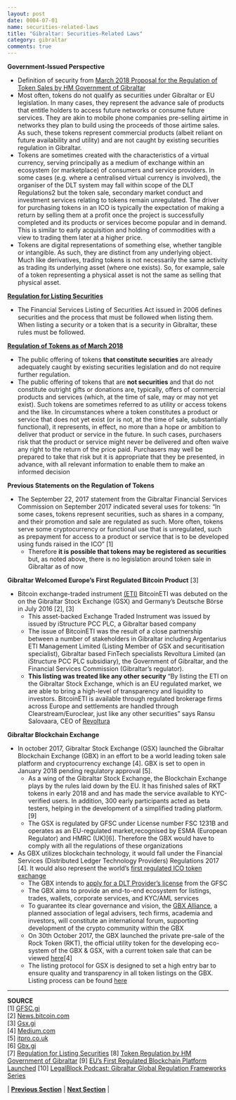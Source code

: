 ```yaml
---
layout: post
date: 0004-07-01
name: securities-related-laws
title: "Gibraltar: Securities-Related Laws"
category: gibraltar
comments: true
---
```


**Government-Issued Perspective** 
- Definition of security from [March 2018 Proposal for the Regulation of Token Sales by  HM Government of Gibraltar](http://gibraltarfinance.gi/20180309-token-regulation---policy-document-v2.1-final.pdf)
- Most often, tokens do not qualify as securities under Gibraltar or EU legislation. In many cases, they represent the
advance sale of products that entitle holders to access future networks or consume future services. They are akin to
mobile phone companies pre-selling airtime in networks they plan to build using the proceeds of those airtime sales.
As such, these tokens represent commercial products (albeit reliant on future availability and utility) and are not
caught by existing securities regulation in Gibraltar.
- Tokens are sometimes created with the characteristics of a virtual currency, serving principally as a medium of
exchange within an ecosystem (or marketplace) of consumers and service providers. In some cases (e.g. where a
centralised virtual currency is involved), the organiser of the DLT system may fall within scope of the DLT Regulations2
but the token sale, secondary market conduct and investment services relating to tokens remain unregulated.
The driver for purchasing tokens in an ICO is typically the expectation of making a return by selling them at a profit
once the project is successfully completed and its products or services become popular and in demand. This is similar
to early acquisition and holding of commodities with a view to trading them later at a higher price.
- Tokens are digital representations of something else, whether tangible or intangible. As such, they are distinct from
any underlying object. Much like derivatives, trading tokens is not necessarily the same activity as trading its
underlying asset (where one exists). So, for example, sale of a token representing a physical asset is not the same as
selling that physical asset.

**[Regulation for Listing Securities](http://www.gibraltarlaws.gov.gi/articles/2006-43o.pdf)**
- The Financial Services Listing of Securities Act issued in 2006 defines securities and the process that must be followed when listing them. When listing a security or a token that is a security in Gibraltar, these rules must be followed. 


**[Regulation of Tokens as of March 2018](http://gibraltarfinance.gi/20180309-token-regulation---policy-document-v2.1-final.pdf)**
- The public offering of tokens **that constitute securities** are already adequately caught by existing securities legislation
and do not require further regulation.
- The public offering of tokens that are **not securities** and that do not constitute outright gifts or donations are,
typically, offers of commercial products and services (which, at the time of sale, may or may not yet exist). Such
tokens are sometimes referred to as utility or access tokens and the like. In circumstances where a token constitutes a
product or service that does not yet exist (or is not, at the time of sale, substantially functional), it represents, in
effect, no more than a hope or ambition to deliver that product or service in the future. In such cases, purchasers risk
that the product or service might never be delivered and often waive any right to the return of the price paid.
Purchasers may well be prepared to take that risk but it is appropriate that they be presented, in advance, with all
relevant information to enable them to make an informed decision

**Previous Statements on the Regulation of Tokens**
* The September 22, 2017 statement from the Gibraltar Financial Services Commission on September 2017 indicated several uses for tokens: “In some cases, tokens represent securities, such as shares in a company, and their promotion and sale are regulated as such. More often, tokens serve some cryptocurrency or functional use that is unregulated, such as prepayment for access to a product or service that is to be developed using funds raised in the ICO” [1]
  * Therefore **it is possible that tokens may be registered as securities** but, as noted above, there is no legislation around token sale in Gibraltar as of now

**Gibraltar Welcomed Europe’s First Regulated Bitcoin Product** [3]
* Bitcoin exchange-traded instrument [(ETI)](https://www.gsx.gi/article/8292/gibraltar-stock-exchange-welcomes-bitcoineti) BitcoinETI was debuted on the on the Gibraltar Stock Exchange (GSX) and Germany’s Deutsche Börse in July 2016 [2], [3]
  * This asset-backed Exchange Traded Instrument was issued by issued by iStructure PCC PLC, a Gibraltar based company
  * The issue of BitcoinETI was the result of a close partnership between a number of stakeholders in Gibraltar including Argentarius ETI Management Limited (Listing Member of GSX and securitisation specialist), Gibraltar based FinTech specialists Revoltura Limited (an iStructure PCC PLC subsidiary), the Government of Gibraltar, and the Financial Services Commission (Gibraltar’s regulator).
  * **This listing was treated like any other security** “By listing the ETI on the Gibraltar Stock Exchange, which is an EU regulated market, we are able to bring a high-level of transparency and liquidity to investors. BitcoinETI is available through regulated brokerage firms across Europe and settlements are handled through Clearstream/Euroclear, just like any other securities” says Ransu Salovaara, CEO of [Revoltura](https://revoltura.com/)

**Gibraltar Blockchain Exchange** 
* In october 2017, Gibraltar Stock Exchange (GSX) launched the Gibraltar Blockchain Exchange (GBX) in an effort to be a world leading token sale platform and cryptocurrency exchange [4]. GBX is set to open in January 2018 pending regulatory approval [5].
  * As a wing of the Gibraltar Stock Exchange, the Blockchain Exchange plays by the rules laid down by the EU. It has finished sales of RKT tokens in early 2018 and and has made the service available to KYC-verified users. In addition, 300 early participants acted as beta testers, helping in the development of a simplified trading platform.[9]
  * The GSX is regulated by GFSC under License number FSC 1231B and operates as an EU-regulated market,recognised by ESMA (European Regulator) and HMRC (UK)[6]. Therefore the GBX would have to comply with all the regulations of these organizations
* As GBX utilizes blockchain technology, it would fall under the Financial Services (Distributed Ledger Technology Providers) Regulations 2017 [4]. It would also represent the world’s [first regulated ICO token exchange](http://www.itpro.co.uk/strategy/29979/the-gibraltar-blockchain-exchange-attempts-to-tame-the-ico-wild-west)
  * The GBX intends to [apply for a DLT Provider’s license](https://gbx.gi/#1508496269595-2f02501c-bba1) from the GFSC 
  * The GBX aims to provide an end-to-end ecosystem for listings, trades, wallets, corporate services, and KYC/AML services
  * To guarantee its clear governance and vision, the [GBX Alliance](https://medium.com/@Gibraltar.Blockchain.Exchange/gibraltar-stock-exchange-plans-to-create-worlds-first-tokenised-stock-exchange-6db0153d5d3b), a planned association of legal advisers, tech firms, academia and investors, will constitute an international forum, supporting development of the crypto community within the GBX
  * On 30th October 2017, the GBX launched the private pre-sale of the Rock Token (RKT), the official utility token for the developing eco-system of the GBX & GSX, with a current token sale that can be viewed [here](https://gbx.gi/)[4]
  * The listing protocol for GSX is designed to set a high entry bar to ensure quality and transparency in all token listings on the GBX. Listing process can be found [here](https://gbx.gi/#1508498542771-413d905e-e3ad) 

--------
**SOURCE**  
[1] [GFSC.gi](http://www.gfsc.gi/news/statement-on-initial-coin-offerings-250)   
[2] [News.bitcoin.com](https://news.bitcoin.com/gibraltar-first-european-bitcoin-eti/)   
[3] [Gsx.gi](https://www.gsx.gi/article/8292/gibraltar-stock-exchange-welcomes-bitcoineti)   
[4] [Medium.com](https://medium.com/@Gibraltar.Blockchain.Exchange/gibraltar-stock-exchange-plans-to-create-worlds-first-tokenised-stock-exchange-6db0153d5d3b)   
[5] [itpro.co.uk](http://www.itpro.co.uk/strategy/29979/the-gibraltar-blockchain-exchange-attempts-to-tame-the-ico-wild-west)  
[6] [Gbx.gi](https://gbx.gi/#1508496269595-2f02501c-bba1)   
[7] [Regulation for Listing Securities](http://www.gibraltarlaws.gov.gi/articles/2006-43o.pdf)
[8] [Token Regulation by HM Government of Gibraltar](http://gibraltarfinance.gi/20180309-token-regulation---policy-document-v2.1-final.pdf)
[9] [EU’s First Regulated Blockchain Platform Launched](https://www.btcwires.com/round-the-block/eus-first-regulated-blockchain-platform-launched/)
[10] [LegalBlock Podcast: Gibraltar Global Regulation Frameworks Series](https://soundcloud.com/legalblock/gibraltar-global-regulation-frameworks-series)




| **[Previous Section](https://neo-project.github.io/global-blockchain-compliance-hub//gibraltar/gibraltar-laws-token-sales.html)** | **[Next Section](https://neo-project.github.io/global-blockchain-compliance-hub//gibraltar/gibraltar-privacy-and-data-protection.html)** |
